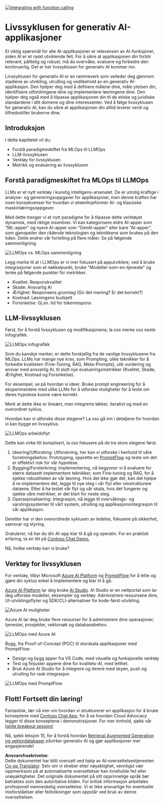 <!--
CO_OP_TRANSLATOR_METADATA:
{
  "original_hash": "27a5347a5022d5ef0a72ab029b03526a",
  "translation_date": "2025-05-19T23:29:37+00:00",
  "source_file": "14-the-generative-ai-application-lifecycle/README.md",
  "language_code": "no"
}
-->
[![Integrating with function calling](../../../translated_images/14-lesson-banner.0b85d0b37979269e80a18bb1e758e1ccca0a2195b426a0af666c8ad14aee60b0.no.png)](https://aka.ms/gen-ai-lesson14-gh?WT.mc_id=academic-105485-koreyst)

# Livssyklusen for generativ AI-applikasjoner

Et viktig spørsmål for alle AI-applikasjoner er relevansen av AI-funksjoner, siden AI er et raskt utviklende felt. For å sikre at applikasjonen din forblir relevant, pålitelig og robust, må du overvåke, evaluere og forbedre den kontinuerlig. Det er her livssyklusen for generativ AI kommer inn.

Livssyklusen for generativ AI er en rammeverk som veileder deg gjennom stadiene av utvikling, utrulling og vedlikehold av en generativ AI-applikasjon. Den hjelper deg med å definere målene dine, måle ytelsen din, identifisere utfordringene dine og implementere løsningene dine. Den hjelper deg også med å tilpasse applikasjonen din til de etiske og juridiske standardene i ditt domene og dine interessenter. Ved å følge livssyklusen for generativ AI, kan du sikre at applikasjonen din alltid leverer verdi og tilfredsstiller brukerne dine.

## Introduksjon

I dette kapittelet vil du:

- Forstå paradigmeskiftet fra MLOps til LLMOps
- LLM-livssyklusen
- Verktøy for livssyklusen
- Metrikk og evaluering av livssyklusen

## Forstå paradigmeskiftet fra MLOps til LLMOps

LLMs er et nytt verktøy i kunstig intelligens-arsenalet. De er utrolig kraftige i analyse- og genereringsoppgaver for applikasjoner, men denne kraften har noen konsekvenser for hvordan vi strømlinjeformer AI- og klassiske maskinlæringsoppgaver.

Med dette trenger vi et nytt paradigme for å tilpasse dette verktøyet dynamisk, med riktige insentiver. Vi kan kategorisere eldre AI-apper som "ML-apper" og nyere AI-apper som "GenAI-apper" eller bare "AI-apper", som gjenspeiler den rådende teknologien og teknikkene som brukes på den tiden. Dette endrer vår fortelling på flere måter. Se på følgende sammenligning.

![LLMOps vs. MLOps sammenligning](../../../translated_images/01-llmops-shift.82d7bf6eb2d98a01e35f234df654e9aa4ebec89792f274695a5da8dc3f388084.no.png)

Legg merke til at i LLMOps er vi mer fokusert på apputviklere, ved å bruke integrasjoner som et nøkkelpunkt, bruke "Modeller-som-en-tjeneste" og tenke på følgende punkter for metrikker.

- Kvalitet: Responskvalitet
- Skade: Ansvarlig AI
- Ærlighet: Responsens grunnlag (Gir det mening? Er det korrekt?)
- Kostnad: Løsningens budsjett
- Forsinkelse: Gj.sn. tid for tokenrespons

## LLM-livssyklusen

Først, for å forstå livssyklusen og modifikasjonene, la oss merke oss neste infografikk.

![LLMOps infografikk](../../../translated_images/02-llmops.287de964b5ce9577678b7f053efb3a3c92adf0852c882c5bae94c11b7563e4db.no.png)

Som du kanskje merker, er dette forskjellig fra de vanlige livssyklusene fra MLOps. LLMs har mange nye krav, som Prompting, ulike teknikker for å forbedre kvaliteten (Fine-Tuning, RAG, Meta-Prompts), ulik vurdering og ansvar med ansvarlig AI, til slutt nye evalueringsmetrikker (Kvalitet, Skade, Ærlighet, Kostnad og Forsinkelse).

For eksempel, se på hvordan vi ideer. Bruke prompt engineering for å eksperimentere med ulike LLMs for å utforske muligheter for å teste om deres hypotese kunne være korrekt.

Merk at dette ikke er lineært, men integrerte løkker, iterativt og med en overordnet syklus.

Hvordan kan vi utforske disse stegene? La oss gå inn i detaljene for hvordan vi kan bygge en livssyklus.

![LLMOps arbeidsflyt](../../../translated_images/03-llm-stage-flows.f3b87c210c1fe37084a7b7408877ff1688e2dc565694789820ec259e76d4ed05.no.png)

Dette kan virke litt komplisert, la oss fokusere på de tre store stegene først.

1. Ideering/Utforsking: Utforskning, her kan vi utforske i henhold til våre forretningsbehov. Prototyping, opprette en [PromptFlow](https://microsoft.github.io/promptflow/index.html?WT.mc_id=academic-105485-koreyst) og teste om det er effektivt nok for vår hypotese.
2. Bygging/Forsterkning: Implementering, nå begynner vi å evaluere for større datasett implementere teknikker, som Fine-tuning og RAG, for å sjekke robustheten av vår løsning. Hvis det ikke gjør det, kan det hjelpe å re-implementere det, legge til nye steg i vår flyt eller omstrukturere dataene. Etter å ha testet vår flyt og vår skala, hvis det fungerer og sjekke våre metrikker, er det klart for neste steg.
3. Operasjonalisering: Integrasjon, nå legge til overvåkings- og varslingssystemer til vårt system, utrulling og applikasjonsintegrasjon til vår applikasjon.

Deretter har vi den overordnede syklusen av ledelse, fokusere på sikkerhet, samsvar og styring.

Gratulerer, nå har du din AI-app klar til å gå og operativ. For en praktisk erfaring, ta en titt på [Contoso Chat Demo.](https://nitya.github.io/contoso-chat/?WT.mc_id=academic-105485-koreys)

Nå, hvilke verktøy kan vi bruke?

## Verktøy for livssyklusen

For verktøy, tilbyr Microsoft [Azure AI Platform](https://azure.microsoft.com/solutions/ai/?WT.mc_id=academic-105485-koreys) og [PromptFlow](https://microsoft.github.io/promptflow/index.html?WT.mc_id=academic-105485-koreyst) for å lette og gjøre din syklus enkel å implementere og klar til å gå.

[Azure AI Platform](https://azure.microsoft.com/solutions/ai/?WT.mc_id=academic-105485-koreys) lar deg bruke [AI Studio](https://ai.azure.com/?WT.mc_id=academic-105485-koreys). AI Studio er en nettportal som lar deg utforske modeller, eksempler og verktøy. Administrere ressursene dine, UI-utviklingsflyter og SDK/CLI-alternativer for kode-først-utvikling.

![Azure AI muligheter](../../../translated_images/04-azure-ai-platform.bf903e8cdf00f73896d804bd8e6bea62f5280498c998271bd5629c1efa8b466f.no.png)

Azure AI lar deg bruke flere ressurser for å administrere dine operasjoner, tjenester, prosjekter, vektorsøk og databasebehov.

![LLMOps med Azure AI](../../../translated_images/05-llm-azure-ai-prompt.dc29c0d74b1dd939f7c6cbf28b1fee54b9a846ba04d4068c40134e2627cb7232.no.png)

Bygg, fra Proof-of-Concept (POC) til storskala applikasjoner med PromptFlow:

- Design og bygg apper fra VS Code, med visuelle og funksjonelle verktøy
- Test og finjuster appene dine for kvalitets-AI, med letthet.
- Bruk Azure AI Studio for å integrere og iterere med skyen, push og utrulling for rask integrasjon.

![LLMOps med PromptFlow](../../../translated_images/06-llm-promptflow.8f0a6fcbea793a042a3db89ca1db1aa8fd540526958c97b5e894748fb4a87edd.no.png)

## Flott! Fortsett din læring!

Fantastisk, lær nå mer om hvordan vi strukturerer en applikasjon for å bruke konseptene med [Contoso Chat App](https://nitya.github.io/contoso-chat/?WT.mc_id=academic-105485-koreyst), for å se hvordan Cloud Advocacy legger til disse konseptene i demonstrasjoner. For mer innhold, sjekk vår [Ignite breakout session!
](https://www.youtube.com/watch?v=DdOylyrTOWg)

Nå, sjekk leksjon 15, for å forstå hvordan [Retrieval Augmented Generation og vektordatabaser](../15-rag-and-vector-databases/README.md?WT.mc_id=academic-105485-koreyst) påvirker generativ AI og gjør applikasjoner mer engasjerende!

**Ansvarsfraskrivelse**:  
Dette dokumentet har blitt oversatt ved hjelp av AI-oversettelsestjenesten [Co-op Translator](https://github.com/Azure/co-op-translator). Selv om vi streber etter nøyaktighet, vennligst vær oppmerksom på at automatiserte oversettelser kan inneholde feil eller unøyaktigheter. Det originale dokumentet på sitt opprinnelige språk bør betraktes som den autoritative kilden. For kritisk informasjon anbefales profesjonell menneskelig oversettelse. Vi er ikke ansvarlige for eventuelle misforståelser eller feiltolkninger som oppstår ved bruk av denne oversettelsen.